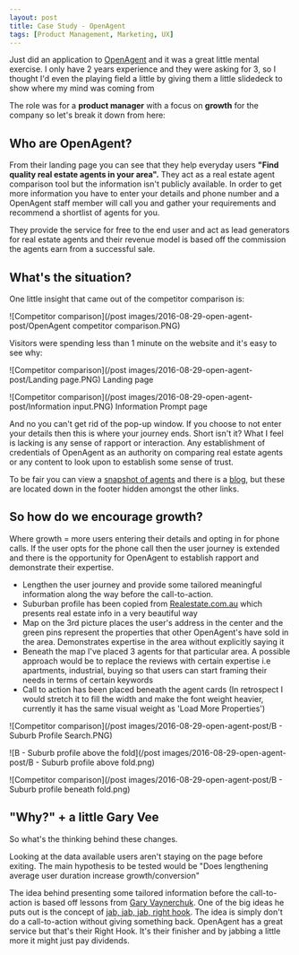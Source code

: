```yaml
---
layout: post
title: Case Study - OpenAgent   
tags: [Product Management, Marketing, UX]
---
```


Just did an application to [OpenAgent](www.openagent.com) and it was a great little mental exercise. I only have 2 years experience and they were asking for 3, so I thought I'd even the playing field a little by giving them a little slidedeck to show where my mind was coming from

The role was for a **product manager** with a focus on **growth** for the company so let's break it down from here:

## Who are OpenAgent?

  From their landing page you can see that they help everyday users **"Find quality real estate agents in your area".** They act as a real estate agent comparison tool but the information isn't publicly available. In order to get more information you have to enter your details and phone number and a OpenAgent staff member will call you and gather your requirements and recommend a shortlist of agents for you.

  They provide the service for free to the end user and act as lead generators for real estate agents and their revenue model is based off the commission the agents earn from a successful sale.

## What's the situation?

One little insight that came out of the competitor comparison is:

![Competitor comparison](/post images/2016-08-29-open-agent-post/OpenAgent competitor comparison.PNG)

Visitors were spending less than 1 minute on the website and it's easy to see why:


![Competitor comparison](/post images/2016-08-29-open-agent-post/Landing page.PNG)
Landing page

![Competitor comparison](/post images/2016-08-29-open-agent-post/Information input.PNG)
Information Prompt page

 And no you can't get rid of the pop-up window. If you choose to not enter your details then this is where your journey ends. Short isn't it? What I feel is lacking is any sense of rapport or interaction. Any establishment of credentials of OpenAgent as an authority on comparing real estate agents or any content to look upon to establish some sense of trust.

 To be fair you can view a [snapshot of agents](http://www.openagent.com.au/find-agents/nsw/sydney) and there is a [blog](http://www.openagent.com.au/blog), but these are located down in the footer hidden amongst the other links.

## So how do we encourage growth?

Where growth = more users entering their details and opting in for phone calls. If the user opts for the phone call then the user journey is extended and there is the opportunity for OpenAgent to establish rapport and demonstrate their expertise.

* Lengthen the user journey and provide some tailored meaningful information along the way before the call-to-action.
* Suburban profile has been copied from [Realestate.com.au](https://www.realestate.com.au/buy) which presents real estate info in a very beautiful way
* Map on the 3rd picture places the user's address in the center and the green pins represent the properties that other OpenAgent's have sold in the area. Demonstrates expertise in the area without explicitly saying it
* Beneath the map I've placed 3 agents for that particular area. A possible approach would be to replace the reviews with certain expertise i.e apartments, industrial, buying so that users can start framing their needs in terms of certain keywords
* Call to action has been placed beneath the agent cards (In retrospect I would stretch it to fill the width and make the font weight heavier, currently it has the same visual weight as 'Load More Properties')


![Competitor comparison](/post images/2016-08-29-open-agent-post/B - Suburb Profile Search.PNG)

![B - Suburb profile above the fold](/post images/2016-08-29-open-agent-post/B - Suburb profile above fold.png)

![Competitor comparison](/post images/2016-08-29-open-agent-post/B - Suburb profile beneath fold.png)



## "Why?" + a little Gary Vee

So what's the thinking behind these changes.

Looking at the data available users aren't staying on the page before exiting. The main hypothesis to be tested would be "Does lengthening average user duration increase growth/conversion"

The idea behind presenting some tailored information before the call-to-action is based off lessons from [Gary Vaynerchuk](https://www.garyvaynerchuk.com/). One of the big ideas he puts out is the concept of [jab, jab, jab, right hook](https://www.youtube.com/watch?v=NfP43Y3IlDM). The idea is simply don't do a call-to-action without giving something back. OpenAgent has a great service but that's their Right Hook. It's their finisher and by jabbing a little more it might just pay dividends. 
